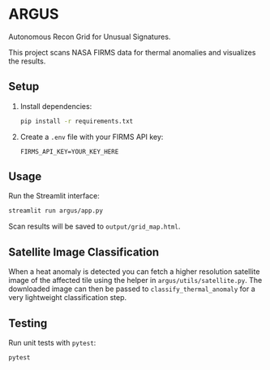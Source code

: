 # ARGUS

Autonomous Recon Grid for Unusual Signatures.

This project scans NASA FIRMS data for thermal anomalies and visualizes the results.

## Setup

1. Install dependencies:
   ```bash
   pip install -r requirements.txt
   ```
2. Create a `.env` file with your FIRMS API key:
   ```
   FIRMS_API_KEY=YOUR_KEY_HERE
   ```

## Usage

Run the Streamlit interface:

```bash
streamlit run argus/app.py
```

Scan results will be saved to `output/grid_map.html`.

## Satellite Image Classification

When a heat anomaly is detected you can fetch a higher resolution
satellite image of the affected tile using the helper in
`argus/utils/satellite.py`. The downloaded image can then be passed to
`classify_thermal_anomaly` for a very lightweight classification step.

## Testing

Run unit tests with `pytest`:

```bash
pytest
```

